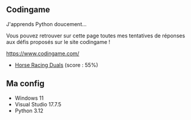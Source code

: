 ## Codingame

J'apprends Python doucement...

Vous pouvez retrouver sur cette page toutes mes tentatives de réponses aux défis proposés sur le site codingame !

https://www.codingame.com/

* [Horse Racing Duals](https://github.com/AlexisAmand/Mes-trucs-en-python/blob/master/Codingame/horse-racing-duals.py) (score : 55%)

##  Ma config

* Windows 11
* Visual Studio 17.7.5    
* Python 3.12





